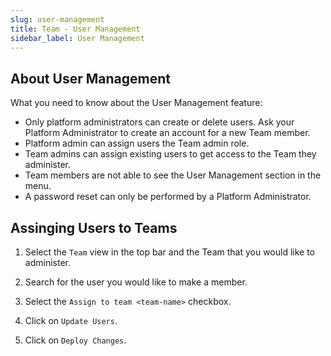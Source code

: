 ```yaml
---
slug: user-management
title: Team - User Management
sidebar_label: User Management
---
```


## About User Management

What you need to know about the User Management feature:

- Only platform administrators can create or delete users. Ask your Platform Administrator to create an account for a new Team member.
- Platform admin can assign users the Team admin role.
- Team admins can assign existing users to get access to the Team they administer.
- Team members are not able to see the User Management section in the menu.
- A password reset can only be performed by a Platform Administrator.


## Assinging Users to Teams

1. Select the `Team` view in the top bar and the Team that you would like to administer.

2. Search for the user you would like to make a member.

3. Select the `Assign to team <team-name>` checkbox.

4. Click on `Update Users`.

5. Click on `Deploy Changes`.





